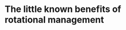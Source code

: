 [img]: # (https://prettylinks.com/wp-content/uploads/2017/08/link-rotation@2x-1024x664.png)
[title]: # (The little known benefits of rotational management)
[date]: # (2/28/20)
[teaser]: # (bingle bongle bingle bingle bongle boingle bingle boong. bingle bongle bingle bingle bongle boingle bingle boong. bingle bongle bingle bingle bongle boingle bingle boong. bingle bongle bingle bingle bongle boingle bingle boong. bingle bongle bingle bingle bongle boingle bingle boong.)

# The little known benefits of rotational management
